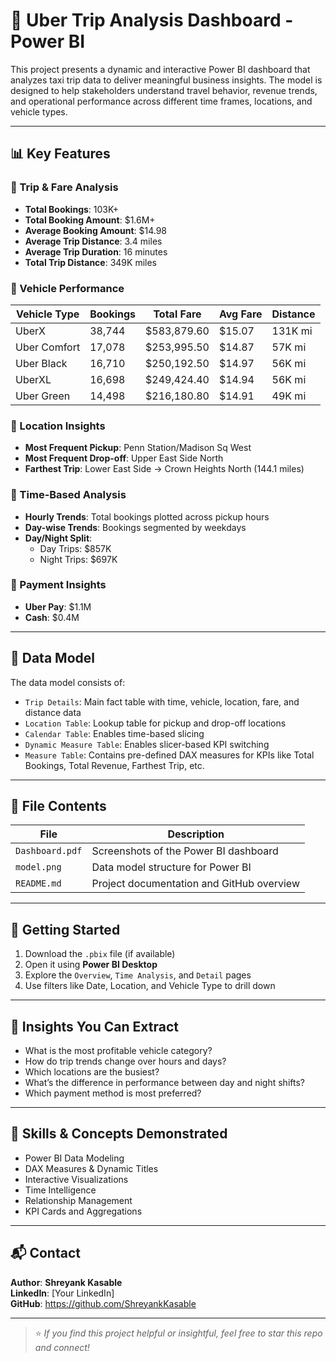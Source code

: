 # 🚕 Uber Trip Analysis Dashboard - Power BI

This project presents a dynamic and interactive Power BI dashboard that analyzes taxi trip data to deliver meaningful business insights. The model is designed to help stakeholders understand travel behavior, revenue trends, and operational performance across different time frames, locations, and vehicle types.

---

## 📊 Key Features

### 🔹 Trip & Fare Analysis
- **Total Bookings**: 103K+
- **Total Booking Amount**: $1.6M+
- **Average Booking Amount**: $14.98
- **Average Trip Distance**: 3.4 miles
- **Average Trip Duration**: 16 minutes
- **Total Trip Distance**: 349K miles

### 🔹 Vehicle Performance
| Vehicle Type     | Bookings | Total Fare    | Avg Fare | Distance |
|------------------|----------|---------------|----------|----------|
| UberX            | 38,744   | $583,879.60   | $15.07   | 131K mi  |
| Uber Comfort     | 17,078   | $253,995.50   | $14.87   | 57K mi   |
| Uber Black       | 16,710   | $250,192.50   | $14.97   | 56K mi   |
| UberXL           | 16,698   | $249,424.40   | $14.94   | 56K mi   |
| Uber Green       | 14,498   | $216,180.80   | $14.91   | 49K mi   |

### 🔹 Location Insights
- **Most Frequent Pickup**: Penn Station/Madison Sq West
- **Most Frequent Drop-off**: Upper East Side North
- **Farthest Trip**: Lower East Side → Crown Heights North (144.1 miles)

### 🔹 Time-Based Analysis
- **Hourly Trends**: Total bookings plotted across pickup hours
- **Day-wise Trends**: Bookings segmented by weekdays
- **Day/Night Split**:
  - Day Trips: $857K
  - Night Trips: $697K

### 🔹 Payment Insights
- **Uber Pay**: $1.1M
- **Cash**: $0.4M

---

## 🧱 Data Model

The data model consists of:
- `Trip Details`: Main fact table with time, vehicle, location, fare, and distance data
- `Location Table`: Lookup table for pickup and drop-off locations
- `Calendar Table`: Enables time-based slicing
- `Dynamic Measure Table`: Enables slicer-based KPI switching
- `Measure Table`: Contains pre-defined DAX measures for KPIs like Total Bookings, Total Revenue, Farthest Trip, etc.

---

## 📁 File Contents

| File                | Description                                      |
|---------------------|--------------------------------------------------|
| `Dashboard.pdf`     | Screenshots of the Power BI dashboard           |
| `model.png`         | Data model structure for Power BI               |
| `README.md`         | Project documentation and GitHub overview       |

---

## 🚀 Getting Started

1. Download the `.pbix` file (if available)
2. Open it using **Power BI Desktop**
3. Explore the `Overview`, `Time Analysis`, and `Detail` pages
4. Use filters like Date, Location, and Vehicle Type to drill down

---

## 📌 Insights You Can Extract

- What is the most profitable vehicle category?
- How do trip trends change over hours and days?
- Which locations are the busiest?
- What’s the difference in performance between day and night shifts?
- Which payment method is most preferred?

---

## 🧠 Skills & Concepts Demonstrated

- Power BI Data Modeling
- DAX Measures & Dynamic Titles
- Interactive Visualizations
- Time Intelligence
- Relationship Management
- KPI Cards and Aggregations

---

## 📬 Contact

**Author**: **Shreyank Kasable**  
**LinkedIn**: [Your LinkedIn]  
**GitHub**: https://github.com/ShreyankKasable

---

> ⭐ *If you find this project helpful or insightful, feel free to star this repo and connect!*


